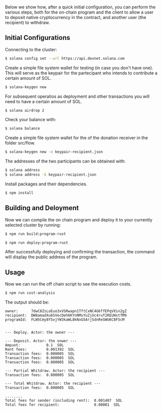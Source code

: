Below we show how, after a quick initial configuration, you can perform the various steps, 
both for the on-chain program and the client to allow a user to deposit native 
cryptocurrency in the contract, and another user (the recipient) to withdraw.

## Initial Configurations

Connecting to the cluster:
```sh
$ solana config set --url https://api.devnet.solana.com
```

Create a simple file system wallet for testing (in case you don't have one). 
This will serve as the keypair for the partecipant who intends to contribute a certain amount of SOL.
```sh
$ solana-keygen new
```

For subsequent operatios as deployment and other transactions you will need to have a certain amount of SOL.
```sh
$ solana airdrop 2
```

Check your balance with:
```sh
$ solana balance
```

Create a simple file system wallet for the of the donation receiver in the folder src/flow.
```sh
$ solana-keygen new -o keypair-recipient.json
```

The addresses of the two participants can be obtained with:
```sh
$ solana address 	
$ solana address -k keypair-recipient.json
```

Install packages and their dependencies.
```sh
$ npm install
```

## Building and Deloyment
Now we can compile the on chain program and deploy it to your currently selected cluster by running:

```sh
$ npm run build:program-rust
```

```sh
$ npm run deploy:program-rust
```
After successfully deploying and confirming the transaction, the command 
will display the public address of the program.

## Usage
Now we can run the off chain script to see the execution costs.

```sh
$ npm run cost-analysis
```

The output should be:
```
owner:      7dwC8ZsLoEuo3xVSRwapn1TftCxNC4G6ffEPqVXin2gZ
recipient:  DW8amadXu6SVecDeh6KYnNMsYuZjUc4ruT2REUHstfM9
programId:  FLW5Cmy8Y5xjYW3kaWL8kNxG5ArjSdnReSWU6C8F5cM


--- Deploy. Actor: the owner ---

--- Deposit. Actor: the onwer ---
Ampunt:            0.1  SOL
Rent fees:         0.001392  SOL
Transaction fees:  0.000005  SOL
Transaction fees:  0.000005  SOL
Transaction fees:  0.000005  SOL

--- Partial Whitdraw. Actor: the recipient ---
Transaction fees:  0.000005  SOL

--- Total Whitdraw. Actor: the recipient ---
Transaction fees:  0.000005  SOL

........
Total fees for sender (including rent):  0.001407  SOL
Total fees for recipient:                0.00001  SOL
```